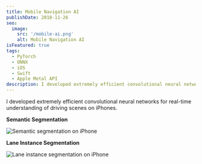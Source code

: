 ```yaml
---
title: Mobile Navigation AI
publishDate: 2018-11-26
seo:
  image:
    src: '/mobile-ai.png'
    alt: Mobile Navigation AI
isFeatured: true
tags:
  - PyTorch
  - ONNX
  - iOS
  - Swift
  - Apple Metal API
description: I developed extremely efficient convolutional neural networks for real-time understanding of driving scenes on iPhones.
---
```


I developed extremely efficient convolutional neural networks for real-time understanding of driving scenes on iPhones.

**Semantic Segmentation**

![Semantic segmentation on iPhone](/mobile-ai.png)

**Lane Instance Segmentation**

![Lane instance segmentation on iPhone](/mobile-lane.png)
